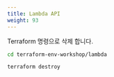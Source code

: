 ```yaml
---
title: Lambda API
weight: 93
---
```


Terraform 명령으로 삭제 합니다.

```bash
cd terraform-env-workshop/lambda

terraform destroy
```
